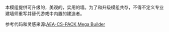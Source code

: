 本模组提供可升级的，美观的，实用的墙。为了和升级模组共存，不得不定义专业建墙师重写并替代游戏中内置的建造者。

参考代码和灵感来源:[AEA-CS-PACK](https://github.com/AEAOfficial/AEA-CS-Pack "Github"),[Mega Builder](https://rustedwarfare.org/wiki/Mega_Builder "RTW wiki")